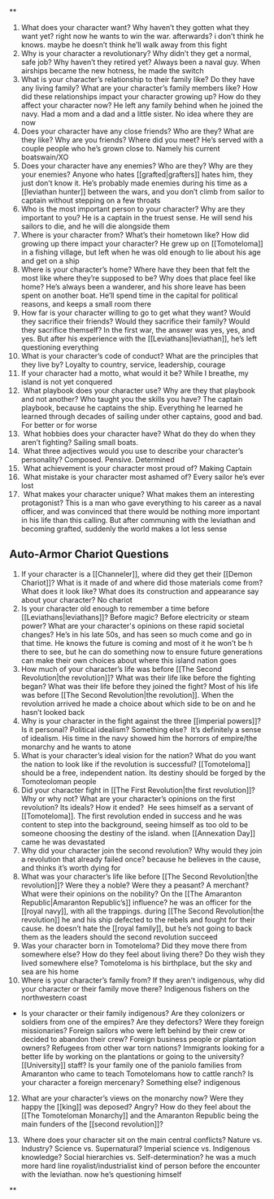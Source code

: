 **

1. What does your character want? Why haven’t they gotten what they want yet?
     right now he wants to win the war. afterwards? i don’t think he knows. maybe he doesn’t think he’ll walk away from this fight
2. Why is your character a revolutionary? Why didn’t they get a normal, safe job? Why haven’t they retired yet?
    Always been a naval guy. When airships became the new hotness, he made the switch
3. What is your character’s relationship to their family like? Do they have any living family? What are your character’s family members like? How did these relationships impact your character growing up? How do they affect your character now?
    He left any family behind when he joined the navy. Had a mom and a dad and a little sister. No idea where they are now
4. Does your character have any close friends? Who are they? What are they like? Why are you friends? Where did you meet?
    He’s served with a couple people who he’s grown close to. Namely his current boatswain/XO
5. Does your character have any enemies? Who are they? Why are they your enemies?
    Anyone who hates [[grafted|grafters]] hates him, they just don’t know it. He’s probably made enemies during his time as a [[leviathan hunter]] between the wars, and you don’t climb  from sailor to captain without stepping on a few throats
6. Who is the most important person to your character? Why are they important to you?
    He is a captain in the truest sense. He will send his sailors to die, and he will die alongside them
7. Where is your character from? What’s their hometown like? How did growing up there impact your character?
    He grew up on [[Tomoteloma]] in a fishing village, but left when he was old enough to lie about his age and get on a ship 
8. Where is your character’s home? Where have they been that felt the most like where they’re supposed to be? Why does that place feel like home?
    He’s always been a wanderer, and his shore leave has been spent on another boat. He’ll spend time in the capital for political reasons, and keeps a small room there
9. How far is your character willing to go to get what they want? Would they sacrifice their friends? Would they sacrifice their family? Would they sacrifice themself?
    In the first war, the answer was yes, yes, and yes. But after his experience with the [[Leviathans|leviathan]], he’s left questioning everything
10. What is your character’s code of conduct? What are the principles that they live by?
    Loyalty to country, service, leadership, courage 
11. If your character had a motto, what would it be?
    While I breathe, my island is not yet conquered
12.  What playbook does your character use? Why are they that playbook and not another? Who taught you the skills you have?
    The captain playbook, because he captains the ship. Everything he learned he learned through decades of sailing under other captains, good and bad. For better or for worse
13.  What hobbies does your character have? What do they do when they aren’t fighting?
    Sailing small boats. 
14.  What three adjectives would you use to describe your character’s personality?
    Composed. Pensive. Determined
15.  What achievement is your character most proud of?
    Making Captain
16.  What mistake is your character most ashamed of?
    Every sailor he’s ever lost
17.  What makes your character unique? What makes them an interesting protagonist?
    This is a man who gave everything to his career as a naval officer, and was convinced that there would be nothing more important in his life  than this calling. But after communing with the leviathan and becoming grafted, suddenly the world makes a lot less sense

## Auto-Armor Chariot Questions

1. If your character is a [[Channeler]], where did they get their [[Demon Chariot]]? What is it made of and where did those materials come from? What does it look like? What does its construction and appearance say about your character?
     No chariot
2. Is your character old enough to remember a time before [[Leviathans|leviathans]]? Before magic? Before electricity or steam power? What are your character's opinions on these rapid societal changes?
    He’s in his late 50s, and has seen so much come and go in that time. He knows the future is coming and most of it he won’t be h there to see, but he can do something now to ensure future generations can make their own choices about where this island nation goes
3. How much of your character’s life was before [[The Second Revolution|the revolution]]? What was their life like before the fighting began? What was their life before they joined the fight?
    Most of his life was before [[The Second Revolution|the revolution]]. When the revolution arrived he made a choice about which side to be on and he hasn’t looked back
4. Why is your character in the fight against the three [[imperial powers]]? Is it personal? Political idealism? Something else? 
    It’s definitely a sense of idealism. His time in the navy showed him the horrors of empire/the monarchy and he wants to atone
5. What is your character’s ideal vision for the nation? What do you want the nation to look like if the revolution is successful?
    [[Tomoteloma]] should be a free, independent nation. Its destiny should be forged by the Tomoteoloman people
6. Did your character fight in [[The First Revolution|the first revolution]]? Why or why not? What are your character’s opinions on the first revolution? Its ideals? How it ended? 
    He sees himself as a servant of [[Tomoteloma]]. The first revolution ended in success and he was content to step into the background, seeing himself as too old to be someone choosing the destiny of the island. when [[Annexation Day]] came he was devastated
7. Why did your character join the second revolution? Why would they join a revolution that already failed once?
     because he believes in the cause, and thinks it’s worth dying for
8. What was your character’s life like before [[The Second Revolution|the revolution]]? Were they a noble? Were they a peasant? A merchant? What were their opinions on the nobility? On the [[The Amaranton Republic|Amaranton Republic’s]] influence?
     he was an officer for the [[royal navy]], with all the trappings. during [[The Second Revolution|the revolution]] he and his ship defected to the rebels and fought for their cause. he doesn’t hate the [[royal family]], but he’s not going to back them as the leaders should the second revolution succeed 
9. Was your character born in Tomoteloma? Did they move there from somewhere else? How do they feel about living there? Do they wish they lived somewhere else?
    Tomoteloma is his birthplace, but the sky and sea are his home
10. Where is your character’s family from? If they aren't indigenous, why did your character or their family move there?
    Indigenous fishers on the northwestern coast

- Is your character or their family indigenous? Are they colonizers or soldiers from one of the empires? Are they defectors? Were they foreign missionaries? Foreign sailors who were left behind by their crew or decided to abandon their crew? Foreign business people or plantation owners? Refugees from other war torn nations? Immigrants looking for a better life by working on the plantations or going to the university? [[University]] staff? Is your family one of the paniolo families from Amaranton who came to teach Tomotelomans how to cattle ranch? Is your character a foreign mercenary? Something else?
    indigenous

12. What are your character’s views on the monarchy now? Were they happy the [[king]] was deposed? Angry? How do they feel about the [[The Tomoteloman Monarchy]] and the Amaranton Republic being the main funders of the [[second revolution]]?
     
13.  Where does your character sit on the main central conflicts? Nature vs. Industry? Science vs. Supernatural? Imperial science vs. Indigenous knowledge? Social hierarchies vs. Self-determination?
    he was a much more hard line royalist/industrialist kind of person before the encounter with the leviathan. now he’s questioning himself

**